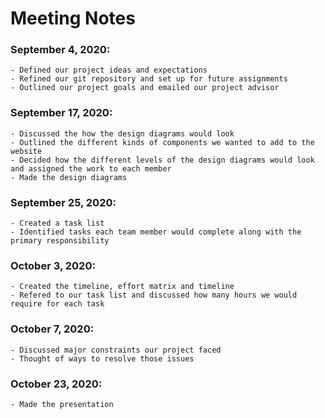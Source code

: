 # **Meeting Notes**

### September 4, 2020: 
    - Defined our project ideas and expectations
    - Refined our git repository and set up for future assignments
    - Outlined our project goals and emailed our project advisor
    
### September 17, 2020: 
    - Discussed the how the design diagrams would look
    - Outlined the different kinds of components we wanted to add to the website
    - Decided how the different levels of the design diagrams would look and assigned the work to each member
    - Made the design diagrams
    
### September 25, 2020: 
    - Created a task list 
    - Identified tasks each team member would complete along with the primary responsibility
    
    
### October 3, 2020: 
    - Created the timeline, effort matrix and timeline
    - Refered to our task list and discussed how many hours we would require for each task
    
### October 7, 2020: 
    - Discussed major constraints our project faced 
    - Thought of ways to resolve those issues
    
### October 23, 2020: 
    - Made the presentation

    
    

    
